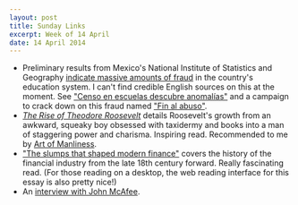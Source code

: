 ```yaml
---
layout: post
title: Sunday Links
excerpt: Week of 14 April
date: 14 April 2014
---
```


- Preliminary results from Mexico's National Institute of Statistics and
  Geography [indicate massive amounts of fraud][1] in the country's education
  system. I can't find credible English sources on this at the moment. See
  ["Censo en escuelas descubre anomalías"][2] and a campaign to crack down on
  this fraud named ["Fin al abuso"][3].
- [*The Rise of Theodore Roosevelt*][6] details Roosevelt's growth from an
  awkward, squeaky boy obsessed with taxidermy and books into a man of
  staggering power and charisma. Inspiring read. Recommended to me by
  [Art of Manliness][7].
- ["The slumps that shaped modern finance"][5] covers the history of the
  financial industry from the late 18th century forward. Really fascinating
  read. (For those reading on a desktop, the web reading interface for this
  essay is also pretty nice!)
- An [interview with John McAfee][4].

<img src="http://ir-na.amazon-adsystem.com/e/ir?t=blog0cbb-20&l=as2&o=1&a=0375756787" width="1" height="1" border="0" alt="" style="border:none !important; margin:0px !important;" />

[1]: http://mexicovoices.blogspot.com/2014/04/mexican-educational-budget-mismanaged.html
[2]: http://www.eluniversal.com.mx/primera-plana/2014/impreso/censo-de-sep-confirma-fallas-44861.html
[3]: http://www.finalabuso.org/
[4]: http://beta.slashdot.org/story/200403
[5]: http://www.economist.com/news/essays/21600451-finance-not-merely-prone-crises-it-shaped-them-five-historical-crises-show-how-aspects-today-s-fina
[6]: http://www.amazon.com/gp/product/0375756787/ref=as_li_qf_sp_asin_tl?ie=UTF8&camp=1789&creative=9325&creativeASIN=0375756787&linkCode=as2&tag=blog0cbb-20
[7]: http://www.artofmanliness.com/trunk/1795/some-book-reccomendations-in-honor-of-theodore-roosevelts-birthday/
